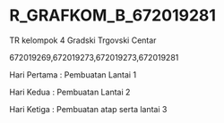 # R_GRAFKOM_B_672019281
TR kelompok 4  Gradski Trgovski Centar

672019269,672019273,672019273,672019281

Hari Pertama : Pembuatan Lantai 1

Hari Kedua : Pembuatan Lantai 2

Hari Ketiga : Pembuatan atap serta lantai 3

